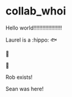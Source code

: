 # collab_whoi
Hello world!!!!!!!!!!!!!!!!!!!

Laurel is a :hippo: :fish: 

:whale:



:octopus:


Rob exists!


Sean was here!

